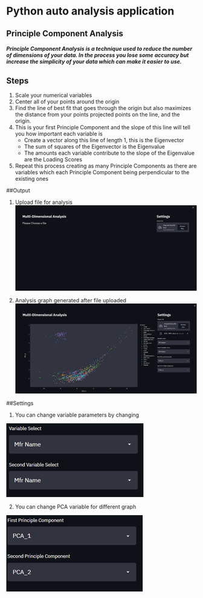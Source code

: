# Python auto analysis application

## Principle Component Analysis

##### Principle Component Analysis is a technique used to reduce the number of dimensions of your data. In the process you lose some accuracy but increase the simplicity of your data which can make it easier to use.

## Steps

1. Scale your numerical variables
2. Center all of your points around the origin
3. Find the line of best fit that goes through the origin but also maximizes the distance from your points projected points on the line, and the origin.
4. This is your first Principle Component and the slope of this line will tell you how important each variable is
    - Create a vector along this line of length 1, this is the Eigenvector
    - The sum of squares of the Eigenvector is the Eigenvalue
    - The amounts each variable contribute to the slope of the Eigenvalue are the Loading Scores
5. Repeat this process creating as many Principle Components as there are variables which each Principle Component being perpendicular to the existing ones

##Output

1. Upload file for analysis 
![alt text](https://github.com/KishanTeli/pca_python_application/blob/main/Screenshots/first_view.png "Upload File")

2. Analysis graph generated after file uploaded
![alt text](https://github.com/KishanTeli/pca_python_application/blob/main/Screenshots/graph_view.png "graph view")


##Settings

1. You can change variable parameters by changing

![alt text](https://github.com/KishanTeli/pca_python_application/blob/main/Screenshots/variable.png "variable")

2. You can change PCA variable for different graph


![alt text](https://github.com/KishanTeli/pca_python_application/blob/main/Screenshots/pca.png "PCA")

